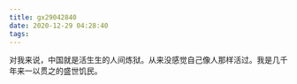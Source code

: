 ```yaml
---
title: gx29042840
date: 2020-12-29 04:28:40
tags:
---
```

对我来说，中国就是活生生的人间炼狱。从来没感觉自己像人那样活过。我是几千年来一以贯之的盛世饥民。
